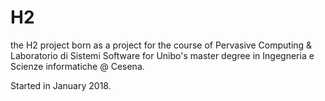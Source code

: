# H2
the H2 project born as a project for the course of Pervasive Computing & Laboratorio di Sistemi Software
for Unibo's master degree in Ingegneria e Scienze informatiche @ Cesena.

Started in January 2018.
